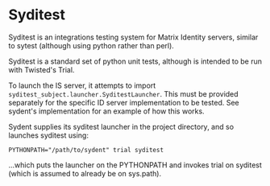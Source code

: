 Syditest
========

Syditest is an integrations testing system for Matrix Identity servers, similar
to sytest (although using python rather than perl).

Syditest is a standard set of python unit tests, although is intended to be run
with Twisted's Trial.

To launch the IS server, it attempts to import
`syditest_subject.launcher.SyditestLauncher`. This must be provided separately
for the specific ID server implementation to be tested. See sydent's implementation
for an example of how this works.

Sydent supplies its syditest launcher in the project directory, and so launches
syditest using:

```
PYTHONPATH="/path/to/sydent" trial syditest
```

...which puts the launcher on the PYTHONPATH and invokes trial on syditest (which
is assumed to already be on sys.path).
